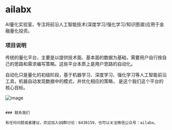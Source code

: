 # ailabx
AI量化实验室，专注将前沿人工智能技术(深度学习/强化学习/知识图谱)应用于金融量化投资。

### 项目说明

传统的量化平台，主要是以提供技术面、基本面的数据为基础，需要用户自行按自己的思路和需求编写策略。这些平台本质上是用户思路的自动化。

自动化只是量化的初级阶段，基于机器学习、深度学习、强化学习等人工智能前沿工具，机器自动发现数据中的模式，并优化相应的策略，
是这个我们这个平台的核心目标。

![image](https://note.youdao.com/yws/public/resource/067274b445e630e44bd81a0b6dd3b9cc/xmlnote/89A2E040138D4EEFAA436AE64F5FC039/7757)
```

### 联系我们

有任何问题或者建议，欢迎加入QQ群讨论：8430159，也可以关注微信公众号：ailabx。